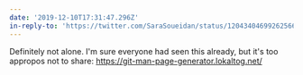 ```yaml
---
date: '2019-12-10T17:31:47.296Z'
in-reply-to: 'https://twitter.com/SaraSoueidan/status/1204340469926256640?s=19'
---
```


Definitely not alone. I'm sure everyone had seen this already, but it's too appropos not to share:    https://git-man-page-generator.lokaltog.net/
